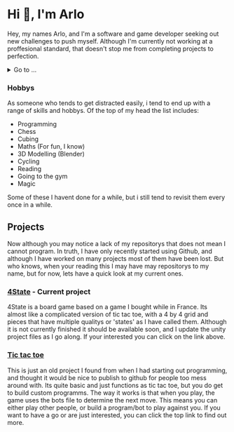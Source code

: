 # Hi :wave:, I'm Arlo

Hey, my names Arlo, and I'm a software and game developer seeking out new challenges to push myself.
Although I'm currently not working at a proffesional standard, that doesn't stop me from completing projects to perfection.

<details>
  <summary> Go to ...</summary>
  <a href="https://github.com/ArloM-dev/ArloM-dev/edit/main/README.md#projects">Projects</a>
</details>

### Hobbys

As someone who tends to get distracted easily, i tend to end up with a range of skills and hobbys.
Of the top of my head the list includes:
- Programming
- Chess
- Cubing
- Maths (For fun, I know)
- 3D Modelling (Blender)
- Cycling
- Reading
- Going to the gym
- Magic  <br/>

Some of these I havent done for a while, but i still tend to revisit them every once in a while.

## Projects

Now although you may notice a lack of my repositorys that does not mean I cannot program.
In truth, I have only recently started using Github, and although I have worked on many projects
most of them have been lost. But who knows, when your reading this I may have may repositorys to my name,
but for now, lets have a quick look at my current ones.

### [4State](https://github.com/ArloM-dev/4state) - Current project

4State is a board game based on a game I bought while in France.
Its almost like a complicated version of tic tac toe, with a 4 by 4 grid
and pieces that have multiple qualitys or 'states' as I have called them.
Although it is not currently finished it should be available soon,
and I update the unity project files as I go along.
If your interested you can click on the link above.

### [Tic tac toe](https://github.com/ArloM-dev/tic-tac-toe)

This is just an old project I found from when I had starting out programming,
and thought it would be nice to publish to github for people too mess around with.
Its quite basic and just functions as tic tac toe, but you do get to build custom programms.
The way it works is that when you play, the game uses the bots file to determine the next move.
This means you can either play other people, or build a program/bot to play against you.
If you want to have a go or are just interested, you can click the top link to find out more.
